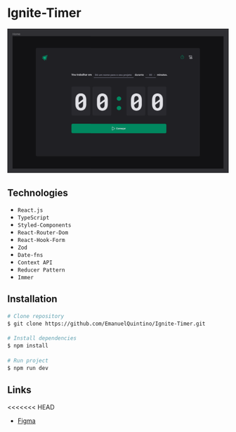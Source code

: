 # Ignite-Timer

![Ignite-Timer](./public/home-ignite-timer.png)

## Technologies

- `React.js`
- `TypeScript`
- `Styled-Components`
- `React-Router-Dom`
- `React-Hook-Form`
- `Zod`
- `Date-fns`
- `Context API`
- `Reducer Pattern`
- `Immer`

## Installation

```bash
# Clone repository
$ git clone https://github.com/EmanuelQuintino/Ignite-Timer.git

# Install dependencies
$ npm install

# Run project
$ npm run dev
```

## Links

<<<<<<< HEAD

- [Figma](https://www.figma.com/community/file/1127351821076435124)
